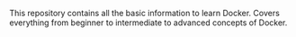 This repository contains all the basic information to learn Docker.
Covers everything from beginner to intermediate to advanced concepts of Docker. 
